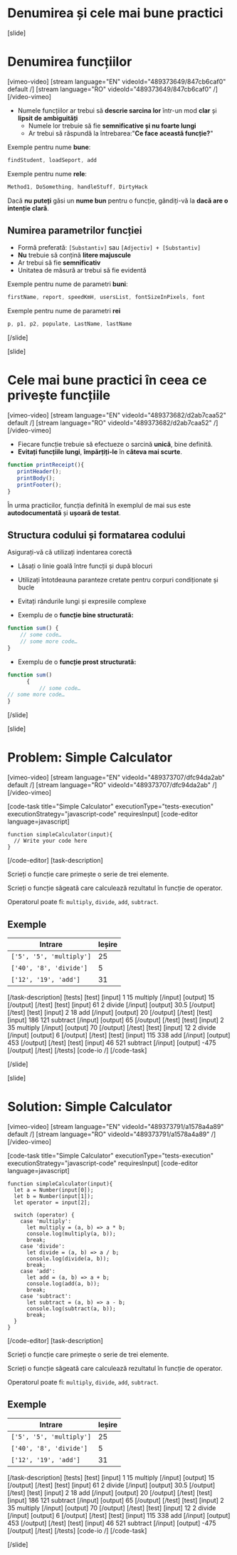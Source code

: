# Denumirea și cele mai bune practici

[slide]
# Denumirea funcțiilor

[vimeo-video]
[stream language="EN" videoId="489373649/847cb6caf0" default /]
[stream language="RO" videoId="489373649/847cb6caf0"  /]
[/video-vimeo]

- Numele funcțiilor ar trebui să **descrie sarcina lor** într-un mod **clar** și **lipsit de ambiguități**
  - Numele lor trebuie să fie **semnificative și nu foarte lungi**
  - Ar trebui să răspundă la întrebarea:"**Ce face această funcție?**"

Exemple pentru nume **bune**:
```js
findStudent, loadSeport, add
```

Exemple pentru nume **rele**:

```js
Method1, DoSomething, handleStuff, DirtyHack
```

Dacă **nu puteți** găsi un **nume bun** pentru o funcție, gândiți-vă la **dacă are o intenție clară**.


## Numirea parametrilor funcției

  - Formă preferată: `[Substantiv]` sau `[Adjectiv] + [Substantiv]`
  - **Nu** trebuie să conțină **litere majuscule**
  - Ar trebui să fie **semnificativ**
  - Unitatea de măsură ar trebui să fie evidentă

Exemple pentru nume de parametri **buni**:

```js
firstName, report, speedKmH, usersList, fontSizeInPixels, font
```

Exemple pentru nume de parametri **rei**

```js
p, p1, p2, populate, LastName, lastName
```
[/slide]

[slide]

# Cele mai bune practici în ceea ce privește funcțiile

[vimeo-video]
[stream language="EN" videoId="489373682/d2ab7caa52" default /]
[stream language="RO" videoId="489373682/d2ab7caa52"  /]
[/video-vimeo]


 - Fiecare funcție trebuie să efectueze o sarcină **unică**, bine definită.
- **Evitați funcțiile lungi**, **împărțiți-le** în **câteva mai scurte**.


 ```js
 function printReceipt(){
    printHeader();
    printBody();
    printFooter();
}
 ```

 În urma practicilor, funcția definită în exemplul de mai sus este **autodocumentată** și **ușoară de testat**.

## Structura codului și formatarea codului

Asigurați-vă că utilizați indentarea corectă
- Lăsați o linie goală între funcții și după blocuri
- Utilizați întotdeauna paranteze cretate pentru corpuri condiționate și bucle
- Evitați rândurile lungi și expresiile complexe

- Exemplu de o **funcție bine structurată:**

```js
function sum() {
    // some code…
    // some more code…
}
```

- Exemplu de o **funcție prost structurată:**

```js
function sum()
      {
          // some code…
// some more code…
}
```

[/slide]

[slide]
# Problem: Simple Calculator

[vimeo-video]
[stream language="EN" videoId="489373707/dfc94da2ab" default /]
[stream language="RO" videoId="489373707/dfc94da2ab"  /]
[/video-vimeo]

[code-task title="Simple Calculator" executionType="tests-execution" executionStrategy="javascript-code" requiresInput]
[code-editor language=javascript]
```
function simpleCalculator(input){
  // Write your code here
}
```
[/code-editor]
[task-description]

Scrieți o funcție care primește o serie de trei elemente.

Scrieți o funcție săgeată care calculează rezultatul în funcție de operator.

Operatorul poate fi: `multiply`, `divide`, `add`, `subtract`.

## Exemple
|**Intrare**|**Ieșire**|
| --- | --- |
|`['5', '5', 'multiply']` | 25 |
|`['40', '8', 'divide']` | 5 |
|`['12', '19', 'add']` | 31 |

[/task-description]
[tests]
[test]
[input]
1
15
multiply
[/input]
[output]
15
[/output]
[/test]
[test]
[input]
61
2
divide
[/input]
[output]
30.5
[/output]
[/test]
[test]
[input]
2
18
add
[/input]
[output]
20
[/output]
[/test]
[test]
[input]
186
121
subtract
[/input]
[output]
65
[/output]
[/test]
[test]
[input]
2
35
multiply
[/input]
[output]
70
[/output]
[/test]
[test]
[input]
12
2
divide
[/input]
[output]
6
[/output]
[/test]
[test]
[input]
115
338
add
[/input]
[output]
453
[/output]
[/test]
[test]
[input]
46
521
subtract
[/input]
[output]
\-475
[/output]
[/test]
[/tests]
[code-io /]
[/code-task]

[/slide]

[slide]
# Solution: Simple Calculator

[vimeo-video]
[stream language="EN" videoId="489373791/a1578a4a89" default /]
[stream language="RO" videoId="489373791/a1578a4a89"  /]
[/video-vimeo]

[code-task title="Simple Calculator" executionType="tests-execution" executionStrategy="javascript-code" requiresInput]
[code-editor language=javascript]
```
function simpleCalculator(input){
  let a = Number(input[0]);
  let b = Number(input[1]);  
  let operator = input[2];
  
  switch (operator) {
    case 'multiply':
      let multiply = (a, b) => a * b;
      console.log(multiply(a, b));
      break;
    case 'divide':
      let divide = (a, b) => a / b;
      console.log(divide(a, b));
      break;
    case 'add':
      let add = (a, b) => a + b;
      console.log(add(a, b));
      break;
    case 'subtract':
      let subtract = (a, b) => a - b;
      console.log(subtract(a, b));
      break;
  }
}
```
[/code-editor]
[task-description]

Scrieți o funcție care primește o serie de trei elemente.

Scrieți o funcție săgeată care calculează rezultatul în funcție de operator.

Operatorul poate fi: `multiply`, `divide`, `add`, `subtract`.

## Exemple
|**Intrare**|**Ieșire**|
| --- | --- |
|`['5', '5', 'multiply']` | 25 |
|`['40', '8', 'divide']` | 5 |
|`['12', '19', 'add']` | 31 |

[/task-description]
[tests]
[test]
[input]
1
15
multiply
[/input]
[output]
15
[/output]
[/test]
[test]
[input]
61
2
divide
[/input]
[output]
30.5
[/output]
[/test]
[test]
[input]
2
18
add
[/input]
[output]
20
[/output]
[/test]
[test]
[input]
186
121
subtract
[/input]
[output]
65
[/output]
[/test]
[test]
[input]
2
35
multiply
[/input]
[output]
70
[/output]
[/test]
[test]
[input]
12
2
divide
[/input]
[output]
6
[/output]
[/test]
[test]
[input]
115
338
add
[/input]
[output]
453
[/output]
[/test]
[test]
[input]
46
521
subtract
[/input]
[output]
\-475
[/output]
[/test]
[/tests]
[code-io /]
[/code-task]

[/slide]